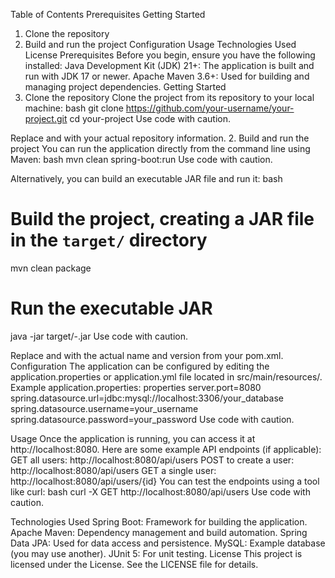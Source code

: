 Table of Contents
Prerequisites
Getting Started
1. Clone the repository
2. Build and run the project
Configuration
Usage
Technologies Used
License 
Prerequisites
Before you begin, ensure you have the following installed: 
Java Development Kit (JDK) 21+: The application is built and run with JDK 17 or newer.
Apache Maven 3.6+: Used for building and managing project dependencies.
Getting Started
1. Clone the repository
Clone the project from its repository to your local machine: 
bash
git clone https://github.com/your-username/your-project.git
cd your-project
Use code with caution.

Replace <your-username> and <your-project> with your actual repository information. 
2. Build and run the project
You can run the application directly from the command line using Maven: 
bash
mvn clean spring-boot:run
Use code with caution.

Alternatively, you can build an executable JAR file and run it: 
bash
# Build the project, creating a JAR file in the `target/` directory
mvn clean package

# Run the executable JAR
java -jar target/<your-project-name>-<version>.jar
Use code with caution.

Replace <your-project-name> and <version> with the actual name and version from your pom.xml.
Configuration
The application can be configured by editing the application.properties or application.yml file located in src/main/resources/. 
Example application.properties:
properties
server.port=8080
spring.datasource.url=jdbc:mysql://localhost:3306/your_database
spring.datasource.username=your_username
spring.datasource.password=your_password
Use code with caution.

Usage
Once the application is running, you can access it at http://localhost:8080.
Here are some example API endpoints (if applicable):
GET all users: http://localhost:8080/api/users
POST to create a user: http://localhost:8080/api/users
GET a single user: http://localhost:8080/api/users/{id} 
You can test the endpoints using a tool like curl:
bash
curl -X GET http://localhost:8080/api/users
Use code with caution.

Technologies Used
Spring Boot: Framework for building the application.
Apache Maven: Dependency management and build automation.
Spring Data JPA: Used for data access and persistence.
MySQL: Example database (you may use another).
JUnit 5: For unit testing. 
License
This project is licensed under the License. See the LICENSE file for details. 

